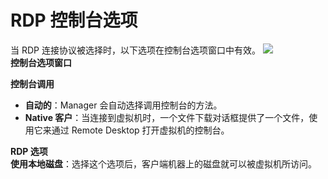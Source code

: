 # RDP 控制台选项

当 RDP 连接协议被选择时，以下选项在控制台选项窗口中有效。
![](../images/)<br/>
**控制台选项窗口**

**控制台调用**
* **自动的**：Manager 会自动选择调用控制台的方法。
* **Native 客户**：当连接到虚拟机时，一个文件下载对话框提供了一个文件，使用它来通过 Remote Desktop 打开虚拟机的控制台。

**RDP 选项**<br/>
**使用本地磁盘**：选择这个选项后，客户端机器上的磁盘就可以被虚拟机所访问。
